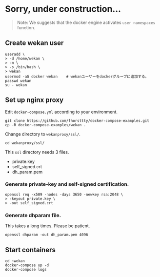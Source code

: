 # Sorry, under construction...

> Note:
> We suggests that the docker engine activates `user namespaces` function.


## Create wekan user

``` shell-session
useradd \
> -d /home/wekan \
> -m \
> -s /bin/bash \
> wekan
usermod -aG docker wekan    # wekanユーザーをdockerグループに追加する。
passwd wekan
su - wekan
```


##  Set up nginx proxy


Edit `docker-compose.yml` according to your environment. 

``` shell-session
git clone https://github.com/fhorsttty/docker-compose-examples.git
cp -R docker-compose-examples/wekan .
```


Change directory to `wekanproxy/ssl/`.

```shell-session
cd wekanproxy/ssl/
```


This `ssl` directory needs 3 files.

- private.key
- self_signed.crt
- dh_param.pem


### Generate private-key and self-signed certification.

``` shell-session
openssl req -x509 -nodes -days 3650 -newkey rsa:2048 \
> -keyout private.key \
> -out self_signed.crt
```


### Generate dhparam file.


This takes a long times. Please be patient.
```
openssl dhparam -out dh_param.pem 4096
```


## Start containers


``` shell-session
cd ~wekan
docker-compose up -d
docker-compose logs
```
